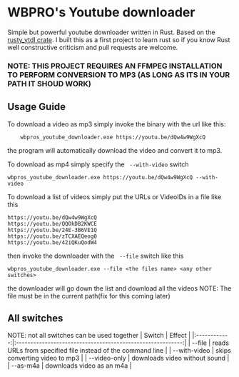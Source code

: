 # **WBPRO's Youtube downloader**
Simple but powerful youtube downloader written in Rust.
Based on the [rusty_ytdl crate](https://crates.io/crates/rusty_ytdl).
I built this as a first project to learn rust so if you know Rust well constructive criticism and pull requests are welcome.
### NOTE: THIS PROJECT REQUIRES AN FFMPEG INSTALLATION TO PERFORM CONVERSION TO MP3 (AS LONG AS ITS IN YOUR PATH IT SHOUD WORK)
## **Usage Guide**
To download a video as mp3 simply invoke the binary with the url
like this:
``` 
    wbpros_youtube_downloader.exe https://youtu.be/dQw4w9WgXcQ
``` 
the program will automatically download the video and convert it to mp3.

To download as mp4 simply specify the ``` --with-video``` switch
``` 
wbpros_youtube_downloader.exe https://youtu.be/dQw4w9WgXcQ --with-video
``` 
To download a list of videos simply put the URLs or VideoIDs in a file like this
``` 
https://youtu.be/dQw4w9WgXcQ
https://youtu.be/QQOkDB2KWCE
https://youtu.be/24E-3B6VE1Q
https://youtu.be/zTCXAEQeog0
https://youtu.be/42iQKuQodW4
``` 
then invoke the downloader with the ``` --file``` switch like this
``` 
wbpros_youtube_downloader.exe --file <the files name> <any other switches>
``` 
the downloader will go down the list and download all the videos
NOTE: The file must be in the current path(fix for this coming later)

## All switches
NOTE: not all switches can be used together
|    Switch    |                           Effect                           |
|:------------:|:----------------------------------------------------------:|
| --file       | reads URLs from specified file instead of the command line |
| --with-video | skips converting video to mp3                              |
| --video-only | downloads video without sound                              |
| --as-m4a     | downloads video as an m4a                                  |
